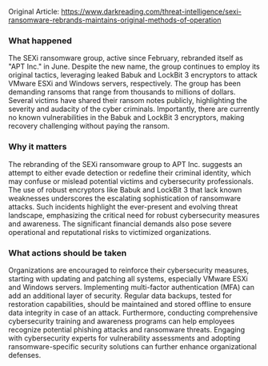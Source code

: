 Original Article: https://www.darkreading.com/threat-intelligence/sexi-ransomware-rebrands-maintains-original-methods-of-operation

### What happened

The SEXi ransomware group, active since February, rebranded itself as "APT Inc." in June. Despite the new name, the group continues to employ its original tactics, leveraging leaked Babuk and LockBit 3 encryptors to attack VMware ESXi and Windows servers, respectively. The group has been demanding ransoms that range from thousands to millions of dollars. Several victims have shared their ransom notes publicly, highlighting the severity and audacity of the cyber criminals. Importantly, there are currently no known vulnerabilities in the Babuk and LockBit 3 encryptors, making recovery challenging without paying the ransom.

### Why it matters

The rebranding of the SEXi ransomware group to APT Inc. suggests an attempt to either evade detection or redefine their criminal identity, which may confuse or mislead potential victims and cybersecurity professionals. The use of robust encryptors like Babuk and LockBit 3 that lack known weaknesses underscores the escalating sophistication of ransomware attacks. Such incidents highlight the ever-present and evolving threat landscape, emphasizing the critical need for robust cybersecurity measures and awareness. The significant financial demands also pose severe operational and reputational risks to victimized organizations.

### What actions should be taken

Organizations are encouraged to reinforce their cybersecurity measures, starting with updating and patching all systems, especially VMware ESXi and Windows servers. Implementing multi-factor authentication (MFA) can add an additional layer of security. Regular data backups, tested for restoration capabilities, should be maintained and stored offline to ensure data integrity in case of an attack. Furthermore, conducting comprehensive cybersecurity training and awareness programs can help employees recognize potential phishing attacks and ransomware threats. Engaging with cybersecurity experts for vulnerability assessments and adopting ransomware-specific security solutions can further enhance organizational defenses.